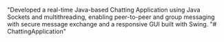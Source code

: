 "Developed a real-time Java-based Chatting Application using Java Sockets and multithreading, enabling peer-to-peer and group messaging with secure message exchange and a responsive GUI built with Swing. "# ChattingApplication" 
